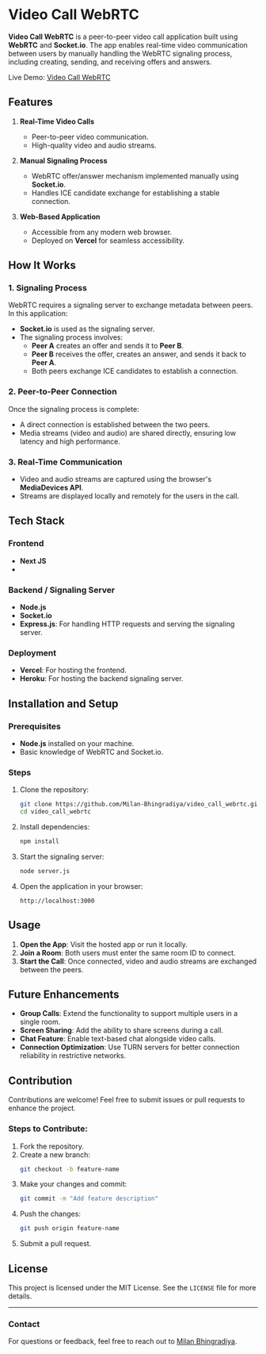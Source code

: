# Video Call WebRTC

**Video Call WebRTC** is a peer-to-peer video call application built using **WebRTC** and **Socket.io**. The app enables real-time video communication between users by manually handling the WebRTC signaling process, including creating, sending, and receiving offers and answers.

Live Demo: [Video Call WebRTC](https://video-call-webrtc-eight.vercel.app/)

## Features

1. **Real-Time Video Calls**
   - Peer-to-peer video communication.
   - High-quality video and audio streams.

2. **Manual Signaling Process**
   - WebRTC offer/answer mechanism implemented manually using **Socket.io**.
   - Handles ICE candidate exchange for establishing a stable connection.

3. **Web-Based Application**
   - Accessible from any modern web browser.
   - Deployed on **Vercel** for seamless accessibility.

## How It Works

### 1. **Signaling Process**
WebRTC requires a signaling server to exchange metadata between peers. In this application:
- **Socket.io** is used as the signaling server.
- The signaling process involves:
  - **Peer A** creates an offer and sends it to **Peer B**.
  - **Peer B** receives the offer, creates an answer, and sends it back to **Peer A**.
  - Both peers exchange ICE candidates to establish a connection.

### 2. **Peer-to-Peer Connection**
Once the signaling process is complete:
- A direct connection is established between the two peers.
- Media streams (video and audio) are shared directly, ensuring low latency and high performance.

### 3. **Real-Time Communication**
- Video and audio streams are captured using the browser's **MediaDevices API**.
- Streams are displayed locally and remotely for the users in the call.

## Tech Stack

### Frontend
- **Next JS**
- 
### Backend / Signaling Server
- **Node.js**
- **Socket.io**
- **Express.js**: For handling HTTP requests and serving the signaling server.

### Deployment
- **Vercel**: For hosting the frontend.
- **Heroku**: For hosting the backend signaling server.

## Installation and Setup

### Prerequisites
- **Node.js** installed on your machine.
- Basic knowledge of WebRTC and Socket.io.

### Steps

1. Clone the repository:
   ```bash
   git clone https://github.com/Milan-Bhingradiya/video_call_webrtc.git
   cd video_call_webrtc
   ```

2. Install dependencies:
   ```bash
   npm install
   ```

3. Start the signaling server:
   ```bash
   node server.js
   ```

4. Open the application in your browser:
   ```
   http://localhost:3000
   ```

## Usage

1. **Open the App**: Visit the hosted app or run it locally.
2. **Join a Room**: Both users must enter the same room ID to connect.
3. **Start the Call**: Once connected, video and audio streams are exchanged between the peers.

## Future Enhancements

- **Group Calls**: Extend the functionality to support multiple users in a single room.
- **Screen Sharing**: Add the ability to share screens during a call.
- **Chat Feature**: Enable text-based chat alongside video calls.
- **Connection Optimization**: Use TURN servers for better connection reliability in restrictive networks.

## Contribution

Contributions are welcome! Feel free to submit issues or pull requests to enhance the project.

### Steps to Contribute:
1. Fork the repository.
2. Create a new branch:
   ```bash
   git checkout -b feature-name
   ```
3. Make your changes and commit:
   ```bash
   git commit -m "Add feature description"
   ```
4. Push the changes:
   ```bash
   git push origin feature-name
   ```
5. Submit a pull request.

## License

This project is licensed under the MIT License. See the `LICENSE` file for more details.

---

### Contact
For questions or feedback, feel free to reach out to [Milan Bhingradiya](https://github.com/Milan-Bhingradiya).

